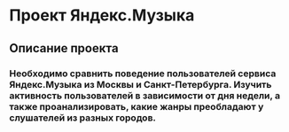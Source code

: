 # Проект Яндекс.Музыка
## Описание проекта
### Необходимо сравнить поведение пользователей сервиса Яндекс.Музыка из Москвы и Санкт-Петербурга. Изучить активность пользователей в зависимости от дня недели, а также проанализировать, какие жанры преобладают у слушателей из разных городов.
